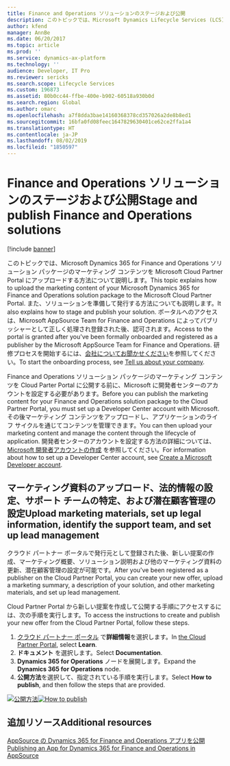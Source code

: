 ```yaml
---
title: Finance and Operations ソリューションのステージおよび公開
description: このトピックでは、Microsoft Dynamics Lifecycle Services (LCS) ソリューション パッケージのマーケティング コンテンツを Microsoft Cloud Partner Portal にアップロードする方法、およびソリューションを準備して発行する方法について説明します。
author: kfend
manager: AnnBe
ms.date: 06/20/2017
ms.topic: article
ms.prod: ''
ms.service: dynamics-ax-platform
ms.technology: ''
audience: Developer, IT Pro
ms.reviewer: sericks
ms.search.scope: Lifecycle Services
ms.custom: 196873
ms.assetid: 80b0cc44-ffbe-400e-b902-60518a930b0d
ms.search.region: Global
ms.author: omarc
ms.openlocfilehash: a7f8dda3bae14160368378cd357026a2de8b8ed1
ms.sourcegitcommit: 16bfa0fd08feec1647829630401ce62ce2ffa1a4
ms.translationtype: HT
ms.contentlocale: ja-JP
ms.lasthandoff: 08/02/2019
ms.locfileid: "1850597"
---
```

# <a name="stage-and-publish-finance-and-operations-solutions"></a><span data-ttu-id="2b512-103">Finance and Operations ソリューションのステージおよび公開</span><span class="sxs-lookup"><span data-stu-id="2b512-103">Stage and publish Finance and Operations solutions</span></span>

[!include [banner](../includes/banner.md)]

<span data-ttu-id="2b512-104">このトピックでは、Microsoft Dynamics 365 for Finance and Operations ソリューション パッケージのマーケティング コンテンツを Microsoft Cloud Partner Portal にアップロードする方法について説明します。</span><span class="sxs-lookup"><span data-stu-id="2b512-104">This topic explains how to upload the marketing content of your Microsoft Dynamics 365 for Finance and Operations solution package to the Microsoft Cloud Partner Portal.</span></span> <span data-ttu-id="2b512-105">また、ソリューションを準備して発行する方法についても説明します。</span><span class="sxs-lookup"><span data-stu-id="2b512-105">It also explains how to stage and publish your solution.</span></span> <span data-ttu-id="2b512-106">ポータルへのアクセスは、Microsoft AppSource Team for Finance and Operations によってパブリッシャーとして正しく処理され登録された後、認可されます。</span><span class="sxs-lookup"><span data-stu-id="2b512-106">Access to the portal is granted after you've been formally onboarded and registered as a publisher by the Microsoft AppSource Team for Finance and Operations.</span></span> <span data-ttu-id="2b512-107">研修プロセスを開始するには、[会社についてお聞かせください](https://appsource.microsoft.com/partners/signup)を参照してください。</span><span class="sxs-lookup"><span data-stu-id="2b512-107">To start the onboarding process, see [Tell us about your company](https://appsource.microsoft.com/partners/signup).</span></span>

<span data-ttu-id="2b512-108">Finance and Operations ソリューション パッケージのマーケティング コンテンツを Cloud Parter Portal に公開する前に、Microsoft に開発者センターのアカウントを設定する必要があります。</span><span class="sxs-lookup"><span data-stu-id="2b512-108">Before you can publish the marketing content for your Finance and Operations solution package to the Cloud Partner Portal, you must set up a Developer Center account with Microsoft.</span></span> <span data-ttu-id="2b512-109">その後マーケティング コンテンツをアップロードし、アプリケーションのライフ サイクルを通じてコンテンツを管理できます。</span><span class="sxs-lookup"><span data-stu-id="2b512-109">You can then upload your marketing content and manage the content through the lifecycle of application.</span></span> <span data-ttu-id="2b512-110">開発者センターのアカウントを設定する方法の詳細については、[Microsoft 開発者アカウントの作成](https://azure.microsoft.com/documentation/articles/marketplace-publishing-accounts-creation-registration/) を参照してください。</span><span class="sxs-lookup"><span data-stu-id="2b512-110">For information about how to set up a Developer Center account, see [Create a Microsoft Developer account](https://azure.microsoft.com/documentation/articles/marketplace-publishing-accounts-creation-registration/).</span></span>

## <a name="upload-marketing-materials-set-up-legal-information-identify-the-support-team-and-set-up-lead-management"></a><span data-ttu-id="2b512-111">マーケティング資料のアップロード、法的情報の設定、サポート チームの特定、および潜在顧客管理の設定</span><span class="sxs-lookup"><span data-stu-id="2b512-111">Upload marketing materials, set up legal information, identify the support team, and set up lead management</span></span>
<span data-ttu-id="2b512-112">クラウド パートナー ポータルで発行元として登録された後、新しい提案の作成、マーケティング概要、ソリューション説明および他のマーケティング資料の更新、潜在顧客管理の設定が可能です。</span><span class="sxs-lookup"><span data-stu-id="2b512-112">After you've been registered as a publisher on the Cloud Partner Portal, you can create your new offer, upload a marketing summary, a description of your solution, and other marketing materials, and set up lead management.</span></span>

<span data-ttu-id="2b512-113">Cloud Partner Portal から新しい提案を作成して公開する手順にアクセスするには、次の手順を実行します。</span><span class="sxs-lookup"><span data-stu-id="2b512-113">To access the instructions to create and publish your new offer from the Cloud Partner Portal, follow these steps.</span></span>

1. <span data-ttu-id="2b512-114">[クラウド パートナー ポータル](https://cloudpartner.azure.com) で**詳細情報**を選択します。</span><span class="sxs-lookup"><span data-stu-id="2b512-114">In [the Cloud Partner Portal](https://cloudpartner.azure.com), select **Learn**.</span></span>
2. <span data-ttu-id="2b512-115">**ドキュメント** を選択します。</span><span class="sxs-lookup"><span data-stu-id="2b512-115">Select **Documentation**.</span></span>
3. <span data-ttu-id="2b512-116">**Dynamics 365 for Operations** ノードを展開します。</span><span class="sxs-lookup"><span data-stu-id="2b512-116">Expand the **Dynamics 365 for Operations** node.</span></span>
4. <span data-ttu-id="2b512-117">**公開方法**を選択して、指定されている手順を実行します。</span><span class="sxs-lookup"><span data-stu-id="2b512-117">Select **How to publish**, and then follow the steps that are provided.</span></span>

<span data-ttu-id="2b512-118">[![公開方法](./media/CPP_HowtoPublish.png)](./media/CPP_HowtoPublish.png)</span><span class="sxs-lookup"><span data-stu-id="2b512-118">[![How to publish](./media/CPP_HowtoPublish.png)](./media/CPP_HowtoPublish.png)</span></span>

<a name="additional-resources"></a><span data-ttu-id="2b512-119">追加リソース</span><span class="sxs-lookup"><span data-stu-id="2b512-119">Additional resources</span></span>
--------

[<span data-ttu-id="2b512-120">AppSource の Dynamics 365 for Finance and Operations アプリを公開</span><span class="sxs-lookup"><span data-stu-id="2b512-120">Publishing an App for Dynamics 365 for Finance and Operations in AppSource</span></span>](lcs-solutions-app-source.md)
